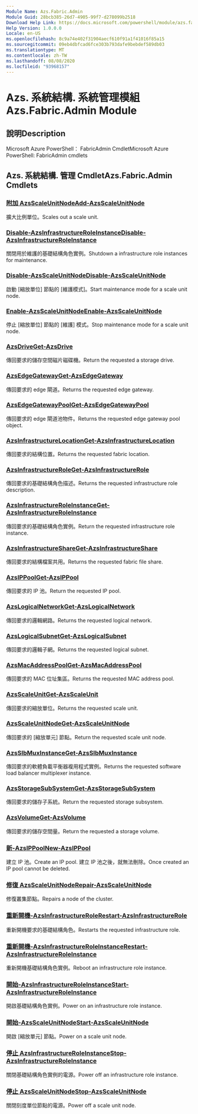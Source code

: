 ```yaml
---
Module Name: Azs.Fabric.Admin
Module Guid: 28bcb385-26d7-4905-99f7-d278099b2518
Download Help Link: https://docs.microsoft.com/powershell/module/azs.fabric.admin
Help Version: 1.0.0.0
Locale: en-US
ms.openlocfilehash: 8c9a74e402f31904aecf610f91a1f41016f85a15
ms.sourcegitcommit: 09eb4dbfcad6fce303b793dafe9bebdef589db03
ms.translationtype: MT
ms.contentlocale: zh-TW
ms.lasthandoff: 08/08/2020
ms.locfileid: "93968157"
---
```

# <span data-ttu-id="84547-101">Azs. 系統結構. 系統管理模組</span><span class="sxs-lookup"><span data-stu-id="84547-101">Azs.Fabric.Admin Module</span></span>
## <span data-ttu-id="84547-102">說明</span><span class="sxs-lookup"><span data-stu-id="84547-102">Description</span></span>
<span data-ttu-id="84547-103">Microsoft Azure PowerShell： FabricAdmin Cmdlet</span><span class="sxs-lookup"><span data-stu-id="84547-103">Microsoft Azure PowerShell: FabricAdmin cmdlets</span></span>

## <span data-ttu-id="84547-104">Azs. 系統結構. 管理 Cmdlet</span><span class="sxs-lookup"><span data-stu-id="84547-104">Azs.Fabric.Admin Cmdlets</span></span>
### [<span data-ttu-id="84547-105">附加 AzsScaleUnitNode</span><span class="sxs-lookup"><span data-stu-id="84547-105">Add-AzsScaleUnitNode</span></span>](Add-AzsScaleUnitNode.md)
<span data-ttu-id="84547-106">擴大比例單位。</span><span class="sxs-lookup"><span data-stu-id="84547-106">Scales out a scale unit.</span></span>

### [<span data-ttu-id="84547-107">Disable-AzsInfrastructureRoleInstance</span><span class="sxs-lookup"><span data-stu-id="84547-107">Disable-AzsInfrastructureRoleInstance</span></span>](Disable-AzsInfrastructureRoleInstance.md)
<span data-ttu-id="84547-108">關閉用於維護的基礎結構角色實例。</span><span class="sxs-lookup"><span data-stu-id="84547-108">Shutdown a infrastructure role instances for maintenance.</span></span>

### [<span data-ttu-id="84547-109">Disable-AzsScaleUnitNode</span><span class="sxs-lookup"><span data-stu-id="84547-109">Disable-AzsScaleUnitNode</span></span>](Disable-AzsScaleUnitNode.md)
<span data-ttu-id="84547-110">啟動 [縮放單位] 節點的 [維護模式]。</span><span class="sxs-lookup"><span data-stu-id="84547-110">Start maintenance mode for a scale unit node.</span></span>

### [<span data-ttu-id="84547-111">Enable-AzsScaleUnitNode</span><span class="sxs-lookup"><span data-stu-id="84547-111">Enable-AzsScaleUnitNode</span></span>](Enable-AzsScaleUnitNode.md)
<span data-ttu-id="84547-112">停止 [縮放單位] 節點的 [維護] 模式。</span><span class="sxs-lookup"><span data-stu-id="84547-112">Stop maintenance mode for a scale unit node.</span></span>

### [<span data-ttu-id="84547-113">AzsDrive</span><span class="sxs-lookup"><span data-stu-id="84547-113">Get-AzsDrive</span></span>](Get-AzsDrive.md)
<span data-ttu-id="84547-114">傳回要求的儲存空間磁片磁碟機。</span><span class="sxs-lookup"><span data-stu-id="84547-114">Return the requested a storage drive.</span></span>

### [<span data-ttu-id="84547-115">AzsEdgeGateway</span><span class="sxs-lookup"><span data-stu-id="84547-115">Get-AzsEdgeGateway</span></span>](Get-AzsEdgeGateway.md)
<span data-ttu-id="84547-116">傳回要求的 edge 閘道。</span><span class="sxs-lookup"><span data-stu-id="84547-116">Returns the requested edge gateway.</span></span>

### [<span data-ttu-id="84547-117">AzsEdgeGatewayPool</span><span class="sxs-lookup"><span data-stu-id="84547-117">Get-AzsEdgeGatewayPool</span></span>](Get-AzsEdgeGatewayPool.md)
<span data-ttu-id="84547-118">傳回要求的 edge 閘道池物件。</span><span class="sxs-lookup"><span data-stu-id="84547-118">Returns the requested edge gateway pool object.</span></span>

### [<span data-ttu-id="84547-119">AzsInfrastructureLocation</span><span class="sxs-lookup"><span data-stu-id="84547-119">Get-AzsInfrastructureLocation</span></span>](Get-AzsInfrastructureLocation.md)
<span data-ttu-id="84547-120">傳回要求的結構位置。</span><span class="sxs-lookup"><span data-stu-id="84547-120">Returns the requested fabric location.</span></span>

### [<span data-ttu-id="84547-121">AzsInfrastructureRole</span><span class="sxs-lookup"><span data-stu-id="84547-121">Get-AzsInfrastructureRole</span></span>](Get-AzsInfrastructureRole.md)
<span data-ttu-id="84547-122">傳回要求的基礎結構角色描述。</span><span class="sxs-lookup"><span data-stu-id="84547-122">Returns the requested infrastructure role description.</span></span>

### [<span data-ttu-id="84547-123">AzsInfrastructureRoleInstance</span><span class="sxs-lookup"><span data-stu-id="84547-123">Get-AzsInfrastructureRoleInstance</span></span>](Get-AzsInfrastructureRoleInstance.md)
<span data-ttu-id="84547-124">傳回要求的基礎結構角色實例。</span><span class="sxs-lookup"><span data-stu-id="84547-124">Return the requested infrastructure role instance.</span></span>

### [<span data-ttu-id="84547-125">AzsInfrastructureShare</span><span class="sxs-lookup"><span data-stu-id="84547-125">Get-AzsInfrastructureShare</span></span>](Get-AzsInfrastructureShare.md)
<span data-ttu-id="84547-126">傳回要求的結構檔案共用。</span><span class="sxs-lookup"><span data-stu-id="84547-126">Returns the requested fabric file share.</span></span>

### [<span data-ttu-id="84547-127">AzsIPPool</span><span class="sxs-lookup"><span data-stu-id="84547-127">Get-AzsIPPool</span></span>](Get-AzsIPPool.md)
<span data-ttu-id="84547-128">傳回要求的 IP 池。</span><span class="sxs-lookup"><span data-stu-id="84547-128">Return the requested IP pool.</span></span>

### [<span data-ttu-id="84547-129">AzsLogicalNetwork</span><span class="sxs-lookup"><span data-stu-id="84547-129">Get-AzsLogicalNetwork</span></span>](Get-AzsLogicalNetwork.md)
<span data-ttu-id="84547-130">傳回要求的邏輯網路。</span><span class="sxs-lookup"><span data-stu-id="84547-130">Returns the requested logical network.</span></span>

### [<span data-ttu-id="84547-131">AzsLogicalSubnet</span><span class="sxs-lookup"><span data-stu-id="84547-131">Get-AzsLogicalSubnet</span></span>](Get-AzsLogicalSubnet.md)
<span data-ttu-id="84547-132">傳回要求的邏輯子網。</span><span class="sxs-lookup"><span data-stu-id="84547-132">Returns the requested logical subnet.</span></span>

### [<span data-ttu-id="84547-133">AzsMacAddressPool</span><span class="sxs-lookup"><span data-stu-id="84547-133">Get-AzsMacAddressPool</span></span>](Get-AzsMacAddressPool.md)
<span data-ttu-id="84547-134">傳回要求的 MAC 位址集區。</span><span class="sxs-lookup"><span data-stu-id="84547-134">Returns the requested MAC address pool.</span></span>

### [<span data-ttu-id="84547-135">AzsScaleUnit</span><span class="sxs-lookup"><span data-stu-id="84547-135">Get-AzsScaleUnit</span></span>](Get-AzsScaleUnit.md)
<span data-ttu-id="84547-136">傳回要求的縮放單位。</span><span class="sxs-lookup"><span data-stu-id="84547-136">Returns the requested scale unit.</span></span>

### [<span data-ttu-id="84547-137">AzsScaleUnitNode</span><span class="sxs-lookup"><span data-stu-id="84547-137">Get-AzsScaleUnitNode</span></span>](Get-AzsScaleUnitNode.md)
<span data-ttu-id="84547-138">傳回要求的 [縮放單元] 節點。</span><span class="sxs-lookup"><span data-stu-id="84547-138">Return the requested scale unit node.</span></span>

### [<span data-ttu-id="84547-139">AzsSlbMuxInstance</span><span class="sxs-lookup"><span data-stu-id="84547-139">Get-AzsSlbMuxInstance</span></span>](Get-AzsSlbMuxInstance.md)
<span data-ttu-id="84547-140">傳回要求的軟體負載平衡器複用程式實例。</span><span class="sxs-lookup"><span data-stu-id="84547-140">Returns the requested software load balancer multiplexer instance.</span></span>

### [<span data-ttu-id="84547-141">AzsStorageSubSystem</span><span class="sxs-lookup"><span data-stu-id="84547-141">Get-AzsStorageSubSystem</span></span>](Get-AzsStorageSubSystem.md)
<span data-ttu-id="84547-142">傳回要求的儲存子系統。</span><span class="sxs-lookup"><span data-stu-id="84547-142">Return the requested storage subsystem.</span></span>

### [<span data-ttu-id="84547-143">AzsVolume</span><span class="sxs-lookup"><span data-stu-id="84547-143">Get-AzsVolume</span></span>](Get-AzsVolume.md)
<span data-ttu-id="84547-144">傳回要求的儲存空間量。</span><span class="sxs-lookup"><span data-stu-id="84547-144">Return the requested a storage volume.</span></span>

### [<span data-ttu-id="84547-145">新-AzsIPPool</span><span class="sxs-lookup"><span data-stu-id="84547-145">New-AzsIPPool</span></span>](New-AzsIPPool.md)
<span data-ttu-id="84547-146">建立 IP 池。</span><span class="sxs-lookup"><span data-stu-id="84547-146">Create an IP pool.</span></span>
<span data-ttu-id="84547-147">建立 IP 池之後，就無法刪除。</span><span class="sxs-lookup"><span data-stu-id="84547-147">Once created an IP pool cannot be deleted.</span></span>

### [<span data-ttu-id="84547-148">修復 AzsScaleUnitNode</span><span class="sxs-lookup"><span data-stu-id="84547-148">Repair-AzsScaleUnitNode</span></span>](Repair-AzsScaleUnitNode.md)
<span data-ttu-id="84547-149">修復叢集節點。</span><span class="sxs-lookup"><span data-stu-id="84547-149">Repairs a node of the cluster.</span></span>

### [<span data-ttu-id="84547-150">重新開機-AzsInfrastructureRole</span><span class="sxs-lookup"><span data-stu-id="84547-150">Restart-AzsInfrastructureRole</span></span>](Restart-AzsInfrastructureRole.md)
<span data-ttu-id="84547-151">重新開機要求的基礎結構角色。</span><span class="sxs-lookup"><span data-stu-id="84547-151">Restarts the requested infrastructure role.</span></span>

### [<span data-ttu-id="84547-152">重新開機-AzsInfrastructureRoleInstance</span><span class="sxs-lookup"><span data-stu-id="84547-152">Restart-AzsInfrastructureRoleInstance</span></span>](Restart-AzsInfrastructureRoleInstance.md)
<span data-ttu-id="84547-153">重新開機基礎結構角色實例。</span><span class="sxs-lookup"><span data-stu-id="84547-153">Reboot an infrastructure role instance.</span></span>

### [<span data-ttu-id="84547-154">開始-AzsInfrastructureRoleInstance</span><span class="sxs-lookup"><span data-stu-id="84547-154">Start-AzsInfrastructureRoleInstance</span></span>](Start-AzsInfrastructureRoleInstance.md)
<span data-ttu-id="84547-155">開啟基礎結構角色實例。</span><span class="sxs-lookup"><span data-stu-id="84547-155">Power on an infrastructure role instance.</span></span>

### [<span data-ttu-id="84547-156">開始-AzsScaleUnitNode</span><span class="sxs-lookup"><span data-stu-id="84547-156">Start-AzsScaleUnitNode</span></span>](Start-AzsScaleUnitNode.md)
<span data-ttu-id="84547-157">開啟 [縮放單元] 節點。</span><span class="sxs-lookup"><span data-stu-id="84547-157">Power on a scale unit node.</span></span>

### [<span data-ttu-id="84547-158">停止 AzsInfrastructureRoleInstance</span><span class="sxs-lookup"><span data-stu-id="84547-158">Stop-AzsInfrastructureRoleInstance</span></span>](Stop-AzsInfrastructureRoleInstance.md)
<span data-ttu-id="84547-159">關閉基礎結構角色實例的電源。</span><span class="sxs-lookup"><span data-stu-id="84547-159">Power off an infrastructure role instance.</span></span>

### [<span data-ttu-id="84547-160">停止 AzsScaleUnitNode</span><span class="sxs-lookup"><span data-stu-id="84547-160">Stop-AzsScaleUnitNode</span></span>](Stop-AzsScaleUnitNode.md)
<span data-ttu-id="84547-161">關閉刻度單位節點的電源。</span><span class="sxs-lookup"><span data-stu-id="84547-161">Power off a scale unit node.</span></span>

